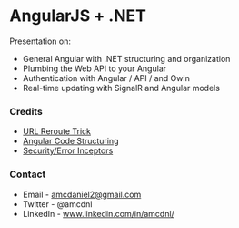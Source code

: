 AngularJS + .NET
============

Presentation on:

- General Angular with .NET structuring and organization
- Plumbing the Web API to your Angular
- Authentication with Angular / API / and Owin
- Real-time updating with SignalR and Angular models

### Credits

- [URL Reroute Trick](http://tarkus.me/post/32121691785/angularjs-with-asp-net-mvc-4)
- [Angular Code Structuring](https://medium.com/opinionated-angularjs/scalable-code-organization-in-angularjs-9f01b594bf06)
- [Security/Error Inceptors](https://github.com/angular-app/angular-app)


### Contact

- Email - amcdaniel2@gmail.com
- Twitter - @amcdnl
- LinkedIn - www.linkedin.com/in/amcdnl/
